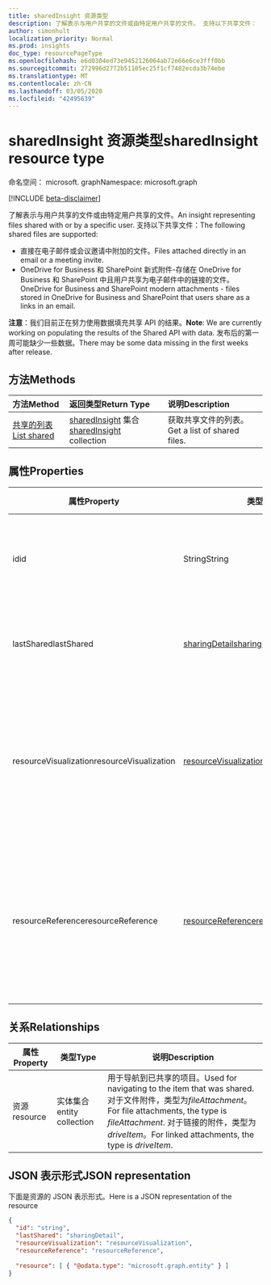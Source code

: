 ```yaml
---
title: sharedInsight 资源类型
description: 了解表示与用户共享的文件或由特定用户共享的文件。 支持以下共享文件：
author: simonhult
localization_priority: Normal
ms.prod: insights
doc_type: resourcePageType
ms.openlocfilehash: e6d0304ed73e9452126064ab72e66e6ce3fff0bb
ms.sourcegitcommit: 272996d2772b51105ec25f1cf7482ecda3b74ebe
ms.translationtype: MT
ms.contentlocale: zh-CN
ms.lasthandoff: 03/05/2020
ms.locfileid: "42495639"
---
```

# <a name="sharedinsight-resource-type"></a><span data-ttu-id="8812b-104">sharedInsight 资源类型</span><span class="sxs-lookup"><span data-stu-id="8812b-104">sharedInsight resource type</span></span>

<span data-ttu-id="8812b-105">命名空间： microsoft. graph</span><span class="sxs-lookup"><span data-stu-id="8812b-105">Namespace: microsoft.graph</span></span>

[!INCLUDE [beta-disclaimer](../../includes/beta-disclaimer.md)]

<span data-ttu-id="8812b-106">了解表示与用户共享的文件或由特定用户共享的文件。</span><span class="sxs-lookup"><span data-stu-id="8812b-106">An insight representing files shared with or by a specific user.</span></span> <span data-ttu-id="8812b-107">支持以下共享文件：</span><span class="sxs-lookup"><span data-stu-id="8812b-107">The following shared files are supported:</span></span>

- <span data-ttu-id="8812b-108">直接在电子邮件或会议邀请中附加的文件。</span><span class="sxs-lookup"><span data-stu-id="8812b-108">Files attached directly in an email or a meeting invite.</span></span>
- <span data-ttu-id="8812b-109">OneDrive for Business 和 SharePoint 新式附件-存储在 OneDrive for Business 和 SharePoint 中且用户共享为电子邮件中的链接的文件。</span><span class="sxs-lookup"><span data-stu-id="8812b-109">OneDrive for Business and SharePoint modern attachments - files stored in OneDrive for Business and SharePoint that users share as a links in an email.</span></span>

<span data-ttu-id="8812b-110">**注意**：我们目前正在努力使用数据填充共享 API 的结果。</span><span class="sxs-lookup"><span data-stu-id="8812b-110">**Note**: We are currently working on populating the results of the Shared API with data.</span></span> <span data-ttu-id="8812b-111">发布后的第一周可能缺少一些数据。</span><span class="sxs-lookup"><span data-stu-id="8812b-111">There may be some data missing in the first weeks after release.</span></span>

## <a name="methods"></a><span data-ttu-id="8812b-112">方法</span><span class="sxs-lookup"><span data-stu-id="8812b-112">Methods</span></span>

| <span data-ttu-id="8812b-113">方法</span><span class="sxs-lookup"><span data-stu-id="8812b-113">Method</span></span>       | <span data-ttu-id="8812b-114">返回类型</span><span class="sxs-lookup"><span data-stu-id="8812b-114">Return Type</span></span>  |<span data-ttu-id="8812b-115">说明</span><span class="sxs-lookup"><span data-stu-id="8812b-115">Description</span></span>|
|:---------------|:--------|:----------|
|[<span data-ttu-id="8812b-116">共享的列表</span><span class="sxs-lookup"><span data-stu-id="8812b-116">List shared</span></span>](../api/insights-list-shared.md) |<span data-ttu-id="8812b-117">[sharedInsight](insights-shared.md) 集合</span><span class="sxs-lookup"><span data-stu-id="8812b-117">[sharedInsight](insights-shared.md) collection</span></span>| <span data-ttu-id="8812b-118">获取共享文件的列表。</span><span class="sxs-lookup"><span data-stu-id="8812b-118">Get a list of shared files.</span></span>|

## <a name="properties"></a><span data-ttu-id="8812b-119">属性</span><span class="sxs-lookup"><span data-stu-id="8812b-119">Properties</span></span>

| <span data-ttu-id="8812b-120">属性</span><span class="sxs-lookup"><span data-stu-id="8812b-120">Property</span></span>              | <span data-ttu-id="8812b-121">类型</span><span class="sxs-lookup"><span data-stu-id="8812b-121">Type</span></span>                      | <span data-ttu-id="8812b-122">说明</span><span class="sxs-lookup"><span data-stu-id="8812b-122">Description</span></span>  |
| -------------         |---------------            | -------------|
| <span data-ttu-id="8812b-123">id</span><span class="sxs-lookup"><span data-stu-id="8812b-123">id</span></span>                    | <span data-ttu-id="8812b-124">String</span><span class="sxs-lookup"><span data-stu-id="8812b-124">String</span></span>                    | <span data-ttu-id="8812b-125">关系的唯一标识符。</span><span class="sxs-lookup"><span data-stu-id="8812b-125">Unique identifier of the relationship.</span></span> <span data-ttu-id="8812b-126">只读。</span><span class="sxs-lookup"><span data-stu-id="8812b-126">Read only.</span></span>        |
| <span data-ttu-id="8812b-127">lastShared</span><span class="sxs-lookup"><span data-stu-id="8812b-127">lastShared</span></span>            | [<span data-ttu-id="8812b-128">sharingDetail</span><span class="sxs-lookup"><span data-stu-id="8812b-128">sharingDetail</span></span>](insights-sharingdetail.md)                | <span data-ttu-id="8812b-129">共享项目的详细信息。</span><span class="sxs-lookup"><span data-stu-id="8812b-129">Details about the shared item.</span></span> <span data-ttu-id="8812b-130">只读。</span><span class="sxs-lookup"><span data-stu-id="8812b-130">Read only.</span></span>        |
| <span data-ttu-id="8812b-131">resourceVisualization</span><span class="sxs-lookup"><span data-stu-id="8812b-131">resourceVisualization</span></span> | [<span data-ttu-id="8812b-132">resourceVisualization</span><span class="sxs-lookup"><span data-stu-id="8812b-132">resourceVisualization</span></span>](insights-resourcevisualization.md)                | <span data-ttu-id="8812b-133">可用于在体验中可视化文档的属性。</span><span class="sxs-lookup"><span data-stu-id="8812b-133">Properties that you can use to visualize the document in your experience.</span></span> <span data-ttu-id="8812b-134">只读</span><span class="sxs-lookup"><span data-stu-id="8812b-134">Read-only</span></span>      |
| <span data-ttu-id="8812b-135">resourceReference</span><span class="sxs-lookup"><span data-stu-id="8812b-135">resourceReference</span></span>     | [<span data-ttu-id="8812b-136">resourceReference</span><span class="sxs-lookup"><span data-stu-id="8812b-136">resourceReference</span></span>](insights-resourcereference.md)                      | <span data-ttu-id="8812b-137">引用共享文档的属性，例如文档的 url 和类型。</span><span class="sxs-lookup"><span data-stu-id="8812b-137">Reference properties of the shared document, such as the url and type of the document.</span></span> <span data-ttu-id="8812b-138">只读</span><span class="sxs-lookup"><span data-stu-id="8812b-138">Read-only</span></span>       |

## <a name="relationships"></a><span data-ttu-id="8812b-139">关系</span><span class="sxs-lookup"><span data-stu-id="8812b-139">Relationships</span></span>

| <span data-ttu-id="8812b-140">属性</span><span class="sxs-lookup"><span data-stu-id="8812b-140">Property</span></span>      | <span data-ttu-id="8812b-141">类型</span><span class="sxs-lookup"><span data-stu-id="8812b-141">Type</span></span>          | <span data-ttu-id="8812b-142">说明</span><span class="sxs-lookup"><span data-stu-id="8812b-142">Description</span></span>  |
| ------------- |---------------| -------------|
| <span data-ttu-id="8812b-143">资源</span><span class="sxs-lookup"><span data-stu-id="8812b-143">resource</span></span>      | <span data-ttu-id="8812b-144">实体集合</span><span class="sxs-lookup"><span data-stu-id="8812b-144">entity collection</span></span> | <span data-ttu-id="8812b-145">用于导航到已共享的项目。</span><span class="sxs-lookup"><span data-stu-id="8812b-145">Used for navigating to the item that was shared.</span></span> <span data-ttu-id="8812b-146">对于文件附件，类型为*fileAttachment*。</span><span class="sxs-lookup"><span data-stu-id="8812b-146">For file attachments, the type is *fileAttachment*.</span></span> <span data-ttu-id="8812b-147">对于链接的附件，类型为*driveItem*。</span><span class="sxs-lookup"><span data-stu-id="8812b-147">For linked attachments, the type is *driveItem*.</span></span> |

## <a name="json-representation"></a><span data-ttu-id="8812b-148">JSON 表示形式</span><span class="sxs-lookup"><span data-stu-id="8812b-148">JSON representation</span></span>
<span data-ttu-id="8812b-149">下面是资源的 JSON 表示形式。</span><span class="sxs-lookup"><span data-stu-id="8812b-149">Here is a JSON representation of the resource</span></span>
<!--{
  "blockType":"resource",
  "keyProperty": "id",
  "@odata.type": "microsoft.graph.sharedInsight"
}-->
```json
{
  "id": "string",
  "lastShared": "sharingDetail",
  "resourceVisualization": "resourceVisualization",
  "resourceReference": "resourceReference",
  
  "resource": [ { "@odata.type": "microsoft.graph.entity" } ]
}
```
